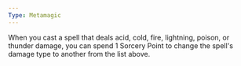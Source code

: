 ```yaml
---
Type: Metamagic
---
```

When you cast a spell that deals acid, cold, fire, lightning, poison, or thunder damage, you can spend 1 Sorcery Point to change the spell's damage type to another from the list above.